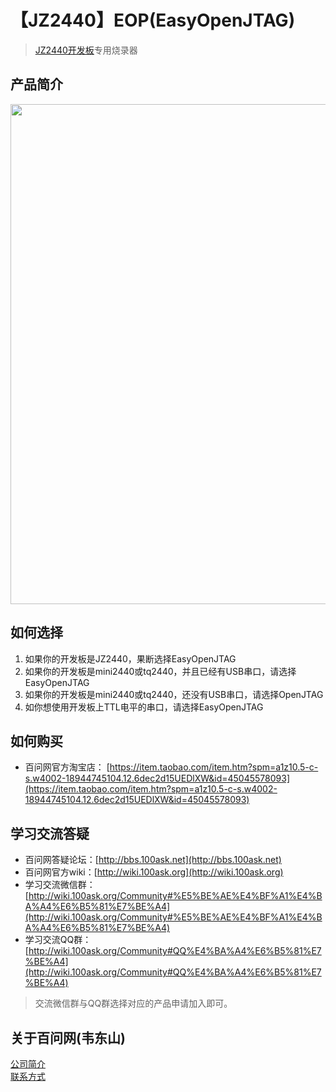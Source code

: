 # 【JZ2440】EOP(EasyOpenJTAG)
> [JZ2440开发板](http://weidongshan.gitee.io/informationdownloadcenter/documentation/boards/jz2440/jz2440.html)专用烧录器

## 产品简介
<center class="half">
   <img src="http://photos.100ask.net//download/tools/easyOpenJATG/image1.png" width="800"/>   
</center>

## 如何选择
1. 如果你的开发板是JZ2440，果断选择EasyOpenJTAG
2. 如果你的开发板是mini2440或tq2440，并且已经有USB串口，请选择EasyOpenJTAG
3. 如果你的开发板是mini2440或tq2440，还没有USB串口，请选择OpenJTAG
4. 如你想使用开发板上TTL电平的串口，请选择EasyOpenJTAG

## 如何购买
- 百问网官方淘宝店： [https://item.taobao.com/item.htm?spm=a1z10.5-c-s.w4002-18944745104.12.6dec2d15UEDlXW&id=45045578093](https://item.taobao.com/item.htm?spm=a1z10.5-c-s.w4002-18944745104.12.6dec2d15UEDlXW&id=45045578093)

## 学习交流答疑
- 百问网答疑论坛：[http://bbs.100ask.net](http://bbs.100ask.net)
- 百问网官方wiki：[http://wiki.100ask.org](http://wiki.100ask.org)
- 学习交流微信群：[http://wiki.100ask.org/Community#%E5%BE%AE%E4%BF%A1%E4%BA%A4%E6%B5%81%E7%BE%A4](http://wiki.100ask.org/Community#%E5%BE%AE%E4%BF%A1%E4%BA%A4%E6%B5%81%E7%BE%A4)
- 学习交流QQ群：  [http://wiki.100ask.org/Community#QQ%E4%BA%A4%E6%B5%81%E7%BE%A4](http://wiki.100ask.org/Community#QQ%E4%BA%A4%E6%B5%81%E7%BE%A4)

> 交流微信群与QQ群选择对应的产品申请加入即可。

## 关于百问网(韦东山)
[公司简介](http://weidongshan.gitee.io/informationdownloadcenter/documentation/AboutUs/aboutus.html)  <br>
[联系方式](http://weidongshan.gitee.io/informationdownloadcenter/documentation/AboutUs/aboutus.html#id2)